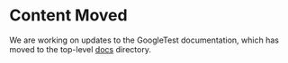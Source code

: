 # Content Moved

We are working on updates to the GoogleTest documentation, which has moved to the top-level [docs](../../docs)
directory.
